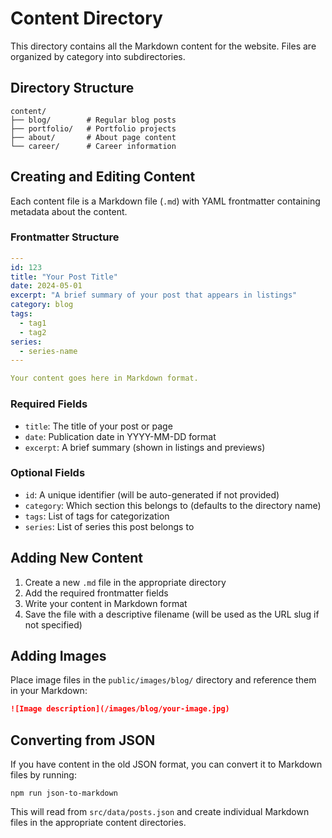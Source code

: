 # Content Directory

This directory contains all the Markdown content for the website. Files are organized by category into subdirectories.

## Directory Structure

```
content/
├── blog/        # Regular blog posts
├── portfolio/   # Portfolio projects
├── about/       # About page content
└── career/      # Career information
```

## Creating and Editing Content

Each content file is a Markdown file (`.md`) with YAML frontmatter containing metadata about the content.

### Frontmatter Structure

```yaml
---
id: 123
title: "Your Post Title"
date: 2024-05-01
excerpt: "A brief summary of your post that appears in listings"
category: blog
tags:
  - tag1
  - tag2
series:
  - series-name
---

Your content goes here in Markdown format.
```

### Required Fields

- `title`: The title of your post or page
- `date`: Publication date in YYYY-MM-DD format
- `excerpt`: A brief summary (shown in listings and previews)

### Optional Fields

- `id`: A unique identifier (will be auto-generated if not provided)
- `category`: Which section this belongs to (defaults to the directory name)
- `tags`: List of tags for categorization
- `series`: List of series this post belongs to

## Adding New Content

1. Create a new `.md` file in the appropriate directory
2. Add the required frontmatter fields
3. Write your content in Markdown format
4. Save the file with a descriptive filename (will be used as the URL slug if not specified)

## Adding Images

Place image files in the `public/images/blog/` directory and reference them in your Markdown:

```markdown
![Image description](/images/blog/your-image.jpg)
```

## Converting from JSON

If you have content in the old JSON format, you can convert it to Markdown files by running:

```
npm run json-to-markdown
```

This will read from `src/data/posts.json` and create individual Markdown files in the appropriate content directories. 
